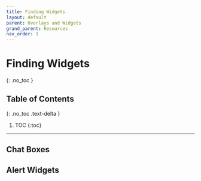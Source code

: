 ```yaml
---
title: Finding Widgets
layout: default
parent: Overlays and Widgets
grand_parent: Resources
nav_order: 1
---
```


# Finding Widgets
{: .no_toc }

## Table of Contents
{: .no_toc .text-delta }

1. TOC
{:toc}

-----

## Chat Boxes

## Alert Widgets